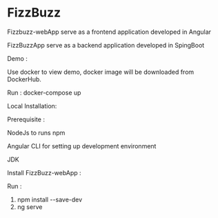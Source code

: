 # FizzBuzz

Fizzbuzz-webApp serve as a frontend application developed in Angular

FizzBuzzApp serve as a backend application developed in SpingBoot

Demo :

Use docker to view demo, docker image will be downloaded from DockerHub. 

Run : docker-compose up 

Local Installation:

Prerequisite :

NodeJs to runs npm

Angular CLI for setting up development environment

JDK


Install FizzBuzz-webApp  : 

Run : 
  1. npm install --save-dev
  2. ng serve
